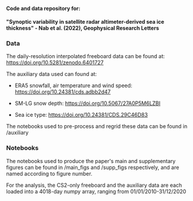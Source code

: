 #### Code and data repository for:

####  "Synoptic variability in satellite radar altimeter-derived sea ice thickness" - Nab et al. (2022), Geophysical Research Letters

### Data

The daily-resolution interpolated freeboard data can be found at: https://doi.org/10.5281/zenodo.6401727

The auxiliary data used can found at: 

- ERA5 snowfall, air temperature and wind speed: https://doi.org/10.24381/cds.adbb2d47

- SM-LG snow depth: https://doi.org/10.5067/27A0P5M6LZBI

- Sea ice type: https://doi.org/10.24381/CDS.29C46D83

The notebooks used to pre-process and regrid these data can be found in /auxiliary

### Notebooks

The notebooks used to produce the paper's main and supplementary figures can be found in /main_figs and /supp_figs respectively, and are named according to figure number. 

For the analysis, the CS2-only freeboard and the auxiliary data are each loaded into a 4018-day numpy array, ranging from 01/01/2010-31/12/2020
